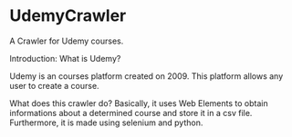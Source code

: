 # UdemyCrawler
A Crawler for Udemy courses.

Introduction: What is Udemy?

Udemy is an courses platform created on 2009. This platform allows any user to create a course. 

What does this crawler do?
Basically, it uses Web Elements to obtain informations about a determined course and store it in a csv file. Furthermore, it is made using selenium and python.
